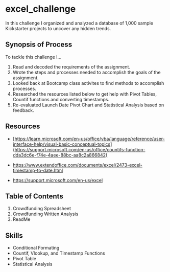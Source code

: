 # excel_challenge

In this challenge I organized and analyzed a database of 1,000 sample Kickstarter projects to uncover any hidden trends.




## Synopsis of Process

To tackle this challenge I...

1. Read and decoded the requirements of the assignment.
2. Wrote the steps and processes needed to accomplish the goals of the assignment.
3. Looked back at Bootcamp class activites to find methods to accomplish processes.
4. Researched the resources listed below to get help with Pivot Tables, Countif functions and converting timestamps.
5. Re-evaluated Launch Date Pivot Chart and Statistical Analysis based on feedback. 
   



## Resources


+ [https://learn.microsoft.com/en-us/office/vba/language/reference/user-interface-help/visual-basic-conceptual-topics](https://support.microsoft.com/en-us/office/countifs-function-dda3dc6e-f74e-4aee-88bc-aa8c2a866842)

+ https://www.extendoffice.com/documents/excel/2473-excel-timestamp-to-date.html

+ https://support.microsoft.com/en-us/excel  






## Table of Contents

1. Crowdfunding Spreadsheet
2. Crowdfunding Written Analysis
5. ReadMe


## Skills
+ Conditional Formating
+ Countif, Vlookup, and Timestamp Functions
+ Pivot Table 
+ Statistical Analysis 


